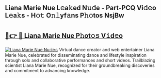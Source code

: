 ## Liana Marie Nue L𝚎a𝚔ed N𝚞𝚍e - Part-PCQ Vi𝚍𝚎o L𝚎a𝚔s - H𝚘𝚝 O𝚗𝚕yf𝚊ns P𝚑𝚘tos NsjBw

# <h2><a href="http://kf5k9qo.oniu.top/?m=Liana+Marie+Nue">🔗👉 🔴 Liana Marie Nue P𝚑ot𝚘𝚜 V𝚒d𝚎o</a></h2>

[![Liana Marie Nue Nu𝚍e𝚜](https://i.imgur.com/0qMVB7G.gif)](http://kf5k9qo.oniu.top/?m=Liana+Marie+Nue)
Virtual dance creator and web entertainer Liana Marie Nue, celebrated for disseminating dance and lifestyle inspiration through solo and collaborative performances and short videos. Trailblazing scientist Liana Marie Nue, recognized for their groundbreaking discoveries and commitment to advancing knowledge.  
